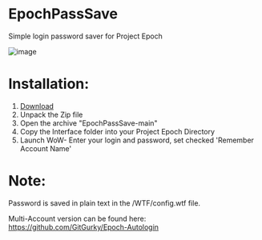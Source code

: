 # EpochPassSave
Simple login password saver for Project Epoch

![image](https://github.com/Bennylavaa/EpochPassSave/assets/90982783/dd82de17-078d-4dda-b6e8-cc7d036f8020)

# Installation:
1. [Download](https://github.com/Bennylavaa/EpochPassSave/archive/refs/heads/master.zip)
2. Unpack the Zip file
3. Open the archive "EpochPassSave-main"
4. Copy the Interface folder into your Project Epoch Directory
5. Launch WoW- Enter your login and password, set checked 'Remember Account Name'

# Note:
Password is saved in plain text in the /WTF/config.wtf file.

Multi-Account version can be found here: https://github.com/GitGurky/Epoch-Autologin
